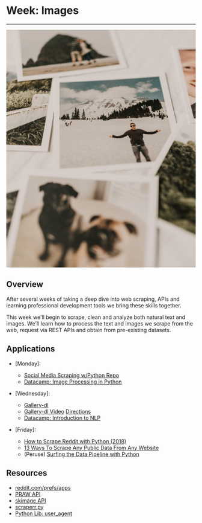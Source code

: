 # Week: Images
<hr>

![Map Image](images/img_iphs290_images_sarandy-westfall-yj5vVBO7NZ8-unsplash.jpg)

## Overview

After several weeks of taking a deep dive into web scraping, APIs and learning professional development tools we bring these skills together.

This week we'll begin to scrape, clean and analyze both natural text and images. We'll learn how to process the text and images we scrape from the web, request via REST APIs and obtain from pre-existing datasets.



## Applications

- [Monday]: 
    * [Social Media Scraping w/Python Repo](https://github.com/jon-chun/scrape-social-medias)
    * [Datacamp: Image Processing in Python](https://campus.datacamp.com/courses/image-processing-in-python/introducing-image-processing-and-scikit-image?ex=1)

- [Wednesday]:
    * [Gallery-dl](https://github.com/mikf/gallery-dl)
    * [Gallery-dl Video](https://www.youtube.com/watch?v=NcoHC_colJI) [Directions](https://drive.google.com/file/d/1NZZAUH836IbDEl-o9fSH9GmomWvRuNl1/view)
    * [Datacamp: Introduction to NLP](https://app.datacamp.com/learn/courses/introduction-to-natural-language-processing-in-python)

- [Friday]: 
    * [How to Scrape Reddit with Python (2018)](https://www.storybench.org/how-to-scrape-reddit-with-python/)
    * [13 Ways To Scrape Any Public Data From Any Website](https://dev.to/serpapi/13-ways-to-scrape-any-public-data-from-any-website-1bn9)
    * (Peruse) [Surfing the Data Pipeline with Python](https://jkropko.github.io/surfing-the-data-pipeline/ch7.html)

## Resources
* [reddit.com/prefs/apps](https://www.reddit.com/prefs/apps)
* [PRAW API](https://praw.readthedocs.io/en/stable/getting_started/authentication.html)
* [skimage API](https://scikit-image.org/docs/stable/auto_examples/applications/plot_thresholding.html)
* [scraperr.py](https://github.com/NotYourGuy/scraperr)
* [Python Lib: user_agent](https://github.com/lorien/user_agent)
